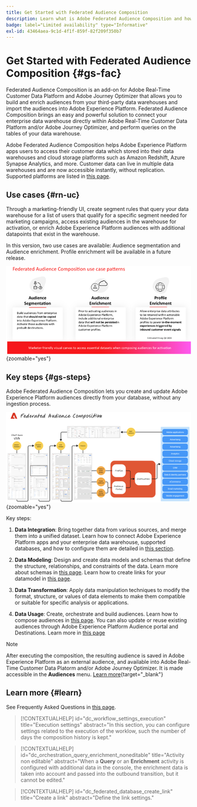 ```yaml
---
title: Get Started with Federated Audience Composition
description: Learn what is Adobe Federated Audience Composition and how to use it in Adobe Experience Platform
badge: label="Limited availability" type="Informative"
exl-id: 43464aea-9c1d-4f1f-859f-82f209f350b7
---
```

# Get Started with Federated Audience Composition {#gs-fac}

Federated Audience Composition is an add-on for Adobe Real-Time Customer Data Platform and Adobe Journey Optimizer that allows you to build and enrich audiences from your third-party data warehouses and import the audiences into Adobe Experience Platform. Federated Audience Composition brings an easy and powerful solution to connect your enterprise data warehouse directly within Adobe Real-Time Customer Data Platform and/or Adobe Journey Optimizer, and perform queries on the tables of your data warehouse. 

Adobe Federated Audience Composition helps Adobe Experience Platform apps users to access their customer data which stored into their data warehouses and cloud storage platforms such as Amazon Redshift, Azure Synapse Analytics, and more. Customer data can live in multiple data warehouses and are now accessible instantly, without replication. Supported platforms are listed in [this page](../connections/federated-db.md#supported-db).

## Use cases {#rn-uc}

Through a marketing-friendly UI, create segment rules that query your data warehouse for a list of users that qualify for a specific segment needed for marketing campaigns, access existing audiences in the warehouse for activation, or enrich Adobe Experience Platform audiences with additional datapoints that exist in the warehouse. 

In this version, two use cases are available: Audience segmentation and Audience enrichment. Profile enrichment will be available in a future release.

![diagram](assets/fac-use-cases.png){zoomable="yes"}

## Key steps {#gs-steps}

Adobe Federated Audience Composition lets you create and update Adobe Experience Platform audiences directly from your database, without any ingestion process.

![diagram](assets/steps-diagram.png){zoomable="yes"}

Key steps:

1. **Data Integration**: Bring together data from various sources, and merge them into a unified dataset. Learn how to connect Adobe Experience Platform apps and your enterprise data warehouse, supported databases, and how to configure them are detailed in [this section](../connections/federated-db.md).

2. **Data Modeling**: Design and create data models and schemas that define the structure, relationships, and constraints of the data. Learn more about schemas in [this page](../customer/schemas.md). Learn how to create links for your datamodel in [this page](../data-management/gs-models.md).

3. **Data Transformation**: Apply data manipulation techniques to modify the format, structure, or values of data elements to make them compatible or suitable for specific analysis or applications.

4. **Data Usage**: Create, orchestrate and build audiences. Learn how to compose audiences in [this page](../compositions/gs-compositions.md). You can also update or reuse existing audiences through Adobe Experience Platform Audience portal and Destinations. Learn more in [this page](../connections/destinations.md)


>[!NOTE]
>
>After executing the composition, the resulting audience is saved in Adobe Experience Platform as an external audience, and available into Adobe Real-Time Customer Data Platorm and/or Adobe Journey Optimizer. It is made accessible in the **Audiences** menu. [Learn more](https://experienceleague.adobe.com/en/docs/experience-platform/segmentation/ui/audience-portal){target="_blank"} 
>



## Learn more {#learn}

<!-- Workflow + Workflow activities-->

See Frequently Asked Questions in [this page](faq.md).

>[!CONTEXTUALHELP]
>id="dc_workflow_settings_execution"
>title="Execution settings"
>abstract="In this section, you can configure settings related to the execution of the worklow, such the number of days the composition history is kept."




>[!CONTEXTUALHELP]
>id="dc_orchestration_query_enrichment_noneditable"
>title="Activity non editable"
>abstract="When a **Query** or an **Enrichment** activity is configured with additional data in the console, the enrichment data is taken into account and passed into the outbound transition, but it cannot be edited."

<!-- Create a link --> 

>[!CONTEXTUALHELP]
>id="dc_federated_database_create_link"
>title="Create a link"
>abstract="Define the link settings."
